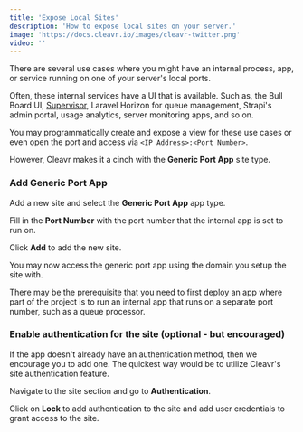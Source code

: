 ```yaml
---
title: 'Expose Local Sites'
description: 'How to expose local sites on your server.'
image: 'https://docs.cleavr.io/images/cleavr-twitter.png'
video: ''
---
```


There are several use cases where you might have an internal process, app, or service running on one of your server's local ports. 

Often, these internal services have a UI that is available. Such as, the Bull Board UI, [Supervisor](/guides/expose-supervisor), Laravel Horizon for queue management, Strapi's admin 
portal, usage analytics, server monitoring apps, and so on. 

You may programmatically create and expose a view for these use cases or even open the port and access via `<IP Address>:<Port Number>`. 

However, Cleavr makes it a cinch with the **Generic Port App** site type. 


### Add Generic Port App

Add a new site and select the **Generic Port App** app type. 

Fill in the **Port Number** with the port number that the internal app is set to run on. 

Click **Add** to add the new site. 

You may now access the generic port app using the domain you setup the site with. 

<base-info>
There may be the prerequisite that you need to first deploy an app where part of the project is to run an internal app that runs on a separate port number, such as
a queue processor. 
</base-info>

### Enable authentication for the site (optional - but encouraged)
If the app doesn't already have an authentication method, then we encourage you to add one. The quickest way would be to 
utilize Cleavr's site authentication feature. 

Navigate to the site section and go to **Authentication**. 

Click on **Lock** to add authentication to the site and add user credentials to grant access to the site. 
